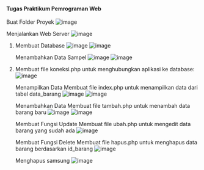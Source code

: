 #### Tugas Praktikum Pemrograman Web

Buat Folder Proyek
![image](https://github.com/user-attachments/assets/8a7e3ecf-c757-4f6d-b709-624c237875d8)

Menjalankan Web Server 
![image](https://github.com/user-attachments/assets/650c6594-a0b3-4009-b6aa-bc97a146e0a5)

1. Membuat Database
   ![image](https://github.com/user-attachments/assets/a21a5597-d52e-4538-a34e-bb734d070b01)
   ![image](https://github.com/user-attachments/assets/34100a46-411a-4419-b875-aa4ce0f2bd0f)
   
   Menambahkan Data Sampel
   ![image](https://github.com/user-attachments/assets/ab04eb36-f058-466f-a494-101f1408bfa4)
   ![image](https://github.com/user-attachments/assets/941907e8-e53b-4b83-a219-8fa5f4bc422d)

3. Membuat file koneksi.php untuk menghubungkan aplikasi ke database:
   ![image](https://github.com/user-attachments/assets/ebd56506-a69d-4e63-bbc9-870937ecccec)

   Menampilkan Data
   Membuat file index.php untuk menampilkan data dari tabel data_barang
   ![image](https://github.com/user-attachments/assets/ef7f75bd-8d73-439d-b94a-ae36ae2005af)
   ![image](https://github.com/user-attachments/assets/8728b3fe-fd7f-4935-a143-276262f2bc06)

   Menambahkan Data
   Membuat file tambah.php untuk menambah data barang baru
   ![image](https://github.com/user-attachments/assets/a120a7fd-8f90-4a7c-87c2-5de65a6f699d)
   ![image](https://github.com/user-attachments/assets/ac7ce297-81c4-4a42-a672-8f7a2f4c389b)

   Membuat Fungsi Update
   Membuat file ubah.php untuk mengedit data barang yang sudah ada
   ![image](https://github.com/user-attachments/assets/708a59f4-d537-44b8-a596-e5ac63e31d60)

   Membuat Fungsi Delete 
   Membuat file hapus.php untuk menghapus data barang berdasarkan id_barang
   ![image](https://github.com/user-attachments/assets/b7e8cb0d-e4c9-491b-ac26-371d0d6f503c)

   Menghapus samsung
   ![image](https://github.com/user-attachments/assets/21ff4f3d-9d84-4594-86c6-2cd1755476df)

